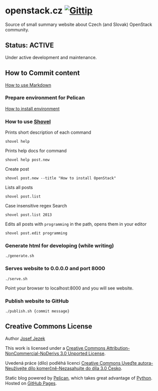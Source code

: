 # openstack.cz [![Gittip](https://raw.github.com/gittip/www.gittip.com/master/img-src/gittip-logo-32.png)](https://www.gittip.com/josefjezek)

Source of small summary website about Czech (and Slovak) OpenStack community.

## Status: ACTIVE

Under active development and maintenance.

## How to Commit content

[How to use Markdown](https://gist.github.com/5917040)

### Prepare environment for Pelican

[How to install environment](https://github.com/josefjezek/openstack.cz/blob/master/INSTALL.md)

### How to use [Shovel](https://github.com/dandesousa/pelican-shovel)

Prints short description of each command

```
shovel help
```

Prints help docs for command

```
shovel help post.new
```

Create post

```
shovel post.new --title "How to install OpenStack"
```

Lists all posts

```
shovel post.list
```

Case insensitive regex Search

```
shovel post.list 2013
```

Edits all posts with `programming` in the path, opens them in your editor

```
shovel post.edit programming
```

### Generate html for developing (while writing)

```
./generate.sh
```

### Serves website to 0.0.0.0 and port 8000

```
./serve.sh
```

Point your browser to localhost:8000 and you will see website.

### Publish website to GitHub

```
./publish.sh {commit message}
```

## Creative Commons License

Author [Josef Jezek](http://about.me/josefjezek)

This work is licensed under a [Creative Commons Attribution-NonCommercial-NoDerivs 3.0 Unported License](http://creativecommons.org/licenses/by-nc-nd/3.0/).

Uvedená práce (dílo) podléhá licenci [Creative Commons Uveďte autora-Neužívejte dílo komerčně-Nezasahujte do díla 3.0 Česko](http://creativecommons.org/licenses/by-nc-nd/3.0/cz/).

Static blog powered by [Pelican](http://docs.getpelican.com), which takes great advantage of [Python](http://python.org). Hosted on [GitHub Pages](http://pages.github.com).